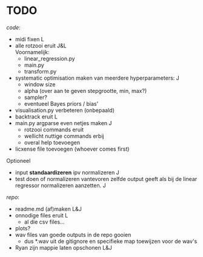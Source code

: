 # TODO
*code*:
- midi fixen L
- alle rotzooi eruit J&L  
  Voornamelijk:
  - linear_regression.py
  - main.py
  - transform.py
- systematic optimisation maken van meerdere hyperparameters: J
  - window size
  - alpha (over aan te geven stepgrootte, min, max?)
  - sampler?
  - eventueel Bayes priors / bias'
- visualisation.py verbeteren (onbepaald)
- backtrack eruit L
- main.py argparse even netjes maken J
  - rotzooi commands eruit
  - wellicht nuttige commands erbij
  - overal help toevoegen
- licxense file toevoegen (whoever comes first)

Optioneel
- input **standaardizeren** ipv normalizeren J
- test doen of normalizeren vantevoren zelfde output geeft als bij de linear regressor normalizeren aanzetten. J

*repo*:
- readme.md (af)maken L&J
- onnodige files eruit L
  - al die csv files...
- plots?
- wav files van goede outputs in de repo gooien
  - dus *.wav uit de gitignore en specifieke map toewijzen voor de wav's
- Ryan zijn mappie laten opschonen L&J